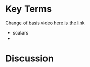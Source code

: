 # Key Terms
<ins> Change of basis video [here is the link](https://www.youtube.com/watch?v=P2LTAUO1TdA) </ins>
* scalars
* 


# Discussion

